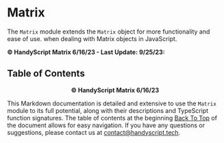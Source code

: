 # Matrix

The `Matrix` module extends the `Matrix` object for more functionality and ease of use. when dealing with Matrix objects in JavaScript.

**© HandyScript Matrix 6/16/23 - Last Update: 9/25/23:**

## Table of Contents

<p align="center"><b>© HandyScript Matrix 6/16/23</b></p>

This Markdown documentation is detailed and extensive to use the `Matrix` module to its full potential, along with their descriptions and TypeScript function signatures. The table of contents at the beginning [Back To Top](#matrix) of the document allows for easy navigation. If you have any questions or suggestions, please contact us at <contact@handyscript.tech>.

